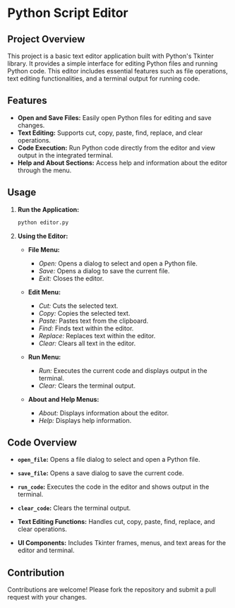 # Python Script Editor

## Project Overview

This project is a basic text editor application built with Python's Tkinter library. It provides a simple interface for editing Python files and running Python code. This editor includes essential features such as file operations, text editing functionalities, and a terminal output for running code.

## Features

- **Open and Save Files:** Easily open Python files for editing and save changes.
- **Text Editing:** Supports cut, copy, paste, find, replace, and clear operations.
- **Code Execution:** Run Python code directly from the editor and view output in the integrated terminal.
- **Help and About Sections:** Access help and information about the editor through the menu.

## Usage

1. **Run the Application:**
    ```bash
    python editor.py
    ```

2. **Using the Editor:**
   
   - **File Menu:**
     - *Open:* Opens a dialog to select and open a Python file.
     - *Save:* Opens a dialog to save the current file.
     - *Exit:* Closes the editor.
   
   - **Edit Menu:**
     - *Cut:* Cuts the selected text.
     - *Copy:* Copies the selected text.
     - *Paste:* Pastes text from the clipboard.
     - *Find:* Finds text within the editor.
     - *Replace:* Replaces text within the editor.
     - *Clear:* Clears all text in the editor.
   
   - **Run Menu:**
     - *Run:* Executes the current code and displays output in the terminal.
     - *Clear:* Clears the terminal output.
   
   - **About and Help Menus:**
     - *About:* Displays information about the editor.
     - *Help:* Displays help information.

## Code Overview

- **`open_file`:** Opens a file dialog to select and open a Python file.
- **`save_file`:** Opens a save dialog to save the current code.
- **`run_code`:** Executes the code in the editor and shows output in the terminal.
- **`clear_code`:** Clears the terminal output.

- **Text Editing Functions:** Handles cut, copy, paste, find, replace, and clear operations.
- **UI Components:** Includes Tkinter frames, menus, and text areas for the editor and terminal.

## Contribution

Contributions are welcome! Please fork the repository and submit a pull request with your changes.

